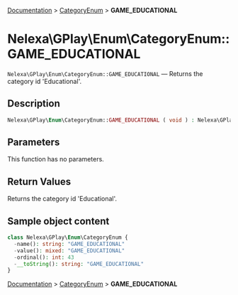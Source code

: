 [Documentation](../../README.md) > [CategoryEnum](README.md) > **GAME_EDUCATIONAL**

# Nelexa\GPlay\Enum\CategoryEnum::GAME_EDUCATIONAL
`Nelexa\GPlay\Enum\CategoryEnum::GAME_EDUCATIONAL` — Returns the category id 'Educational'.

## Description
```php
Nelexa\GPlay\Enum\CategoryEnum::GAME_EDUCATIONAL ( void ) : Nelexa\GPlay\Enum\CategoryEnum
```

## Parameters
This function has no parameters.

## Return Values
Returns the category id 'Educational'.

## Sample object content
```php
class Nelexa\GPlay\Enum\CategoryEnum {
  -name(): string: "GAME_EDUCATIONAL"
  -value(): mixed: "GAME_EDUCATIONAL"
  -ordinal(): int: 43
  -__toString(): string: "GAME_EDUCATIONAL"
}
```

[Documentation](../../README.md) > [CategoryEnum](README.md) > **GAME_EDUCATIONAL**
